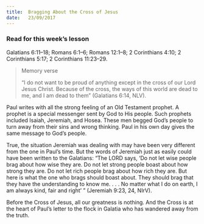 ```yaml
---
title:  Bragging About the Cross of Jesus
date:   23/09/2017
---
```


### Read for this week’s lesson
Galatians 6:11–18; Romans 6:1–6; Romans 12:1–8; 2 Corinthians 4:10; 2 Corinthians 5:17; 2 Corinthians 11:23–29. 

> <p>Memory verse</p>
> “I do not want to be proud of anything except in the cross of our Lord Jesus Christ. Because of the cross, the ways of this world are dead to me, and I am dead to them” (Galatians 6:14, NLV). 

Paul writes with all the strong feeling of an Old Testament prophet. A prophet is a special messenger sent by God to His people. Such prophets included Isaiah, Jeremiah, and Hosea. These men begged God’s people to turn away from their sins and wrong thinking. Paul in his own day gives the same message to God’s people. 

True, the situation Jeremiah was dealing with may have been very different from the one in Paul’s time. But the words of Jeremiah just as easily could have been written to the Galatians: “The LORD says, ‘Do not let wise people brag about how wise they are. Do not let strong people boast about how strong they are. Do not let rich people brag about how rich they are. But here is what the one who brags should boast about. They should brag that they have the understanding to know me. . . . No matter what I do on earth, I am always kind, fair and right’ ” (Jeremiah 9:23, 24, NIrV). 

Before the Cross of Jesus, all our greatness is nothing. And the Cross is at the heart of Paul’s letter to the flock in Galatia who has wandered away from the truth.